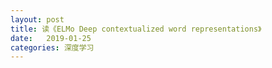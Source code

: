 ```yaml
---
layout: post
title: 读《ELMo Deep contextualized word representations》
date:   2019-01-25
categories: 深度学习
---  
```


#
